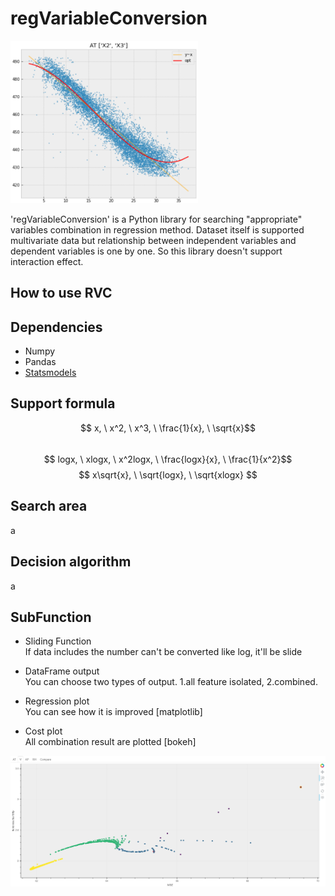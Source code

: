 # regVariableConversion

<img src="fig/sample_regplot.png" width="300">

'regVariableConversion' is a Python library for searching "appropriate" variables combination in regression method. Dataset itself is supported multivariate data but relationship between independent variables and dependent variables is one by one. So this library doesn't support interaction effect.

## How to use RVC

## Dependencies
- Numpy
- Pandas
- [Statsmodels](https://github.com/statsmodels/statsmodels)

## Support formula
$$ x, \ x^2, \ x^3, \ \frac{1}{x}, \ \sqrt{x}$$  
$$ logx, \ xlogx, \ x^2logx, \ \frac{logx}{x}, \ \frac{1}{x^2}$$
$$ x\sqrt{x}, \ \sqrt{logx}, \ \sqrt{xlogx} $$


## Search area
a
## Decision algorithm
a

## SubFunction
+ Sliding Function  
If data includes the number can't be converted like log, it'll be slide

+ DataFrame output  
You can choose two types of output. 1.all feature isolated, 2.combined.

+ Regression plot  
You can see how it is improved [matplotlib]

+ Cost plot  
All combination result are plotted [bokeh]
<img src="fig/sample_costplot.png" width="800">
